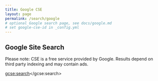 ```yaml
---
title: Google CSE
layout: page
permalink: /search/google
# optional Google search page, see docs/google.md
# set google-cse-id in _config.yml
---
```


## Google Site Search

<div class="alert alert-primary" role="alert">
  Please note: CSE is a free service provided by Google. Results depend on third party indexing and may contain ads.
</div>

<script>
  (function() {
    var cx = '{{ site.google-cse-id }}';
    var gcse = document.createElement('script');
    gcse.type = 'text/javascript';
    gcse.async = true;
    gcse.src = 'https://cse.google.com/cse.js?cx=' + cx;
    var s = document.getElementsByTagName('script')[0];
    s.parentNode.insertBefore(gcse, s);
  })();
</script>
<gcse:search></gcse:search>
